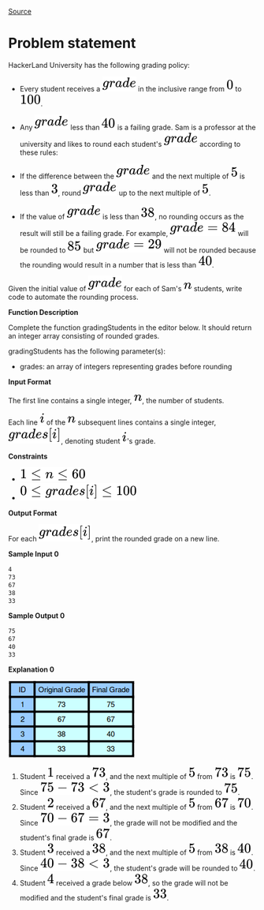 [Source](https://www.hackerrank.com/challenges/grading)
# Problem statement
HackerLand University has the following grading policy:


* Every student receives a ![](./Resources/Element1.svg) in the inclusive range from ![](./Resources/Element2.svg) to ![](./Resources/Element3.svg).
* Any ![](./Resources/Element4.svg) less than ![](./Resources/Element5.svg) is a failing grade. 
Sam is a professor at the university and likes to round each student's ![](./Resources/Element6.svg) according to these rules:


* If the difference between the ![](./Resources/Element7.svg) and the next multiple of ![](./Resources/Element8.svg) is less than ![](./Resources/Element9.svg), round ![](./Resources/Element10.svg) up to the next multiple of ![](./Resources/Element11.svg).
* If the value of ![](./Resources/Element12.svg) is less than ![](./Resources/Element13.svg), no rounding occurs as the result will still be a failing grade.
For example, ![](./Resources/Element14.svg) will be rounded to ![](./Resources/Element15.svg) but ![](./Resources/Element16.svg) will not be rounded because the rounding would result in a number that is less than ![](./Resources/Element17.svg).  

Given the initial value of ![](./Resources/Element18.svg) for each of Sam's ![](./Resources/Element19.svg) students, write code to automate the rounding process.   


**Function Description**  

Complete the function gradingStudents in the editor below.  It should return an integer array consisting of rounded grades.  

gradingStudents has the following parameter(s):  


* grades:  an array of integers representing grades before rounding  

**Input Format**

The first line contains a single integer, ![](./Resources/Element20.svg), the number of students. 


Each line ![](./Resources/Element21.svg) of the ![](./Resources/Element22.svg) subsequent lines contains a single integer, ![](./Resources/Element23.svg), denoting student ![](./Resources/Element24.svg)'s grade.


**Constraints**


* ![](./Resources/Element25.svg)
* ![](./Resources/Element26.svg)

**Output Format**

For each ![](./Resources/Element27.svg), print the rounded grade on a new line.


**Sample Input 0**

```
4
73
67
38
33
```

**Sample Output 0**

```
75
67
40
33
```

**Explanation 0**

![](./Resources/1484768684-54439977a1-curving2.png)


1. Student ![](./Resources/Element28.svg) received a ![](./Resources/Element29.svg), and the next multiple of ![](./Resources/Element30.svg) from ![](./Resources/Element31.svg) is ![](./Resources/Element32.svg). Since ![](./Resources/Element33.svg), the student's grade is rounded to ![](./Resources/Element34.svg).
2. Student ![](./Resources/Element35.svg) received a ![](./Resources/Element36.svg), and the next multiple of ![](./Resources/Element37.svg) from ![](./Resources/Element38.svg) is ![](./Resources/Element39.svg). Since ![](./Resources/Element40.svg), the grade will not be modified and the student's final grade is ![](./Resources/Element41.svg).
3. Student ![](./Resources/Element42.svg) received a ![](./Resources/Element43.svg), and the next multiple of ![](./Resources/Element44.svg) from ![](./Resources/Element45.svg) is ![](./Resources/Element46.svg). Since ![](./Resources/Element47.svg), the student's grade will be rounded to ![](./Resources/Element48.svg).
4. Student ![](./Resources/Element49.svg) received a grade below ![](./Resources/Element50.svg), so the grade will not be modified and the student's final grade is ![](./Resources/Element51.svg).
